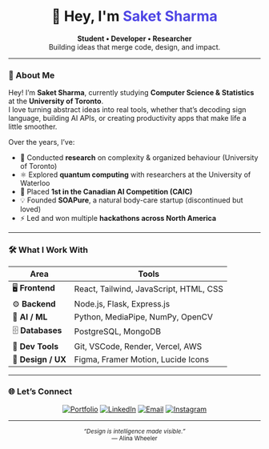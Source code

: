 <!-- Centered Header -->
<h1 align="center">👋 Hey, I'm <span style="color:#4F46E5;">Saket Sharma</span></h1>
<p align="center">
  <b>Student • Developer • Researcher</b><br>
  Building ideas that merge code, design, and impact.
</p>

---

### 🧭 About Me

Hey! I’m **Saket Sharma**, currently studying **Computer Science & Statistics** at the **University of Toronto**.  
I love turning abstract ideas into real tools, whether that’s decoding sign language, building AI APIs, or creating productivity apps that make life a little smoother.

Over the years, I’ve:
- 🔬 Conducted **research** on complexity & organized behaviour (University of Toronto)  
- ⚛️ Explored **quantum computing** with researchers at the University of Waterloo  
- 🥇 Placed **1st in the Canadian AI Competition (CAIC)**  
- 💡 Founded **SOAPure**, a natural body-care startup (discontinued but loved)  
- ⚡ Led and won multiple **hackathons across North America**

---

### 🛠️ What I Work With

<div align="center">

| Area | Tools |
|------|-------|
| 🖥️ **Frontend** | React, Tailwind, JavaScript, HTML, CSS |
| ⚙️ **Backend** | Node.js, Flask, Express.js |
| 🧠 **AI / ML** | Python, MediaPipe, NumPy, OpenCV |
| 🗄️ **Databases** | PostgreSQL, MongoDB |
| 🧰 **Dev Tools** | Git, VSCode, Render, Vercel, AWS |
| 🎨 **Design / UX** | Figma, Framer Motion, Lucide Icons |

</div>

---

### 🌐 Let’s Connect

<div align="center">
  
[![Portfolio](https://img.shields.io/badge/Portfolio-8AFF9C?style=for-the-badge&logo=vercel&logoColor=111827)](https://sakets-dev.github.io/website)
[![LinkedIn](https://img.shields.io/badge/LinkedIn-0A66C2?style=for-the-badge&logo=linkedin&logoColor=white)](https://linkedin.com/in/saket-sharma-3a37871a7)
[![Email](https://img.shields.io/badge/Email-2563EB?style=for-the-badge&logo=gmail&logoColor=white)](mailto:saketsharma0406@gmail.com)
[![Instagram](https://img.shields.io/badge/Instagram-DB2777?style=for-the-badge&logo=instagram&logoColor=white)](https://instagram.com/saket.s4)

</div>

---

<div align="center">
  
<sub><i>“Design is intelligence made visible.”</i></sub>  
<sub>— Alina Wheeler</sub>  

</div>

